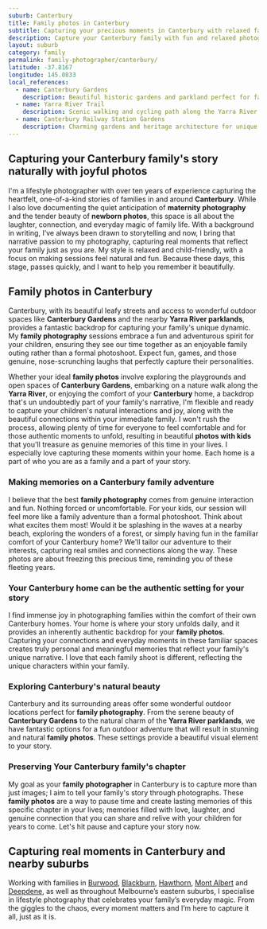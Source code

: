 ```yaml
---
suburb: Canterbury
title: Family photos in Canterbury
subtitle: Capturing your precious moments in Canterbury with relaxed family photos
description: Capture your Canterbury family with fun and relaxed photography. Family sessions are available in your home or at scenic Melbourne locations.
layout: suburb
category: family
permalink: family-photographer/canterbury/
latitude: -37.8167
longitude: 145.0833
local_references:
  - name: Canterbury Gardens
    description: Beautiful historic gardens and parkland perfect for family photography
  - name: Yarra River Trail
    description: Scenic walking and cycling path along the Yarra River
  - name: Canterbury Railway Station Gardens
    description: Charming gardens and heritage architecture for unique backdrops
---
```


## Capturing your Canterbury family's story naturally with joyful photos

I'm a lifestyle photographer with over ten years of experience capturing the heartfelt, one-of-a-kind stories of families in and around **Canterbury**. While I also love documenting the quiet anticipation of **maternity photography** and the tender beauty of **newborn photos**, this space is all about the laughter, connection, and everyday magic of family life. With a background in writing, I’ve always been drawn to storytelling and now, I bring that narrative passion to my photography, capturing real moments that reflect your family just as you are. My style is relaxed and child-friendly, with a focus on making sessions feel natural and fun. Because these days, this stage, passes quickly, and I want to help you remember it beautifully.

## Family photos in Canterbury

Canterbury, with its beautiful leafy streets and access to wonderful outdoor spaces like **Canterbury Gardens** and the nearby **Yarra River parklands**, provides a fantastic backdrop for capturing your family's unique dynamic. My **family photography** sessions embrace a fun and adventurous spirit for your children, ensuring they see our time together as an enjoyable family outing rather than a formal photoshoot. Expect fun, games, and those genuine, nose-scrunching laughs that perfectly capture their personalities.

Whether your ideal **family photos** involve exploring the playgrounds and open spaces of **Canterbury Gardens**, embarking on a nature walk along the **Yarra River**, or enjoying the comfort of your **Canterbury** home, a backdrop that's un undoubtedly part of your family's narrative, I'm flexible and ready to capture your children's natural interactions and joy, along with the beautiful connections within your immediate family. I won't rush the process, allowing plenty of time for everyone to feel comfortable and for those authentic moments to unfold, resulting in beautiful **photos with kids** that you'll treasure as genuine memories of this time in your lives. I especially love capturing these moments within your home. Each home is a part of who you are as a family and a part of your story.

### Making memories on a Canterbury family adventure

I believe that the best **family photography** comes from genuine interaction and fun. Nothing forced or uncomfortable. For your kids, our session will feel more like a family adventure than a formal photoshoot. Think about what excites them most! Would it be splashing in the waves at a nearby beach, exploring the wonders of a forest, or simply having fun in the familiar comfort of your Canterbury home? We'll tailor our adventure to their interests, capturing real smiles and connections along the way. These photos are about freezing this precious time, reminding you of these fleeting years.

### Your Canterbury home can be the authentic setting for your story

I find immense joy in photographing families within the comfort of their own Canterbury homes. Your home is where your story unfolds daily, and it provides an inherently authentic backdrop for your **family photos**. Capturing your connections and everyday moments in these familiar spaces creates truly personal and meaningful memories that reflect your family's unique narrative. I love that each family shoot is different, reflecting the unique characters within your family.

### Exploring Canterbury's natural beauty

Canterbury and its surrounding areas offer some wonderful outdoor locations perfect for **family photography**. From the serene beauty of **Canterbury Gardens** to the natural charm of the **Yarra River parklands**, we have fantastic options for a fun outdoor adventure that will result in stunning and natural **family photos**. These settings provide a beautiful visual element to your story.

### Preserving Your Canterbury family's chapter

My goal as your **family photographer** in Canterbury is to capture more than just images; I aim to tell your family's story through photographs. These **family photos** are a way to pause time and create lasting memories of this specific chapter in your lives; memories filled with love, laughter, and genuine connection that you can share and relive with your children for years to come. Let's hit pause and capture your story now.

## Capturing real moments in Canterbury and nearby suburbs

Working with families in [Burwood](/family-photos/burwood/), [Blackburn](/family-photos/blackburn/), [Hawthorn](/family-photos/hawthorn/), [Mont Albert](/family-photos/mont-albert/) and [Deepdene](/family-photos/deepdene/), as well as throughout Melbourne’s eastern suburbs, I specialise in lifestyle photography that celebrates your family’s everyday magic. From the giggles to the chaos, every moment matters and I’m here to capture it all, just as it is.
